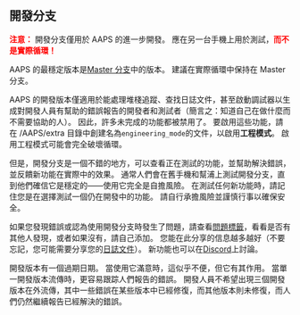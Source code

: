 ## 開發分支

<font color="#FF0000"><strong>注意：</strong></font>
開發分支僅用於 AAPS 的進一步開發。 應在另一台手機上用於測試，<font color="#FF0000"><strong>而不是實際循環！</strong></font>

AAPS 的最穩定版本是[Master 分支](https://github.com/nightscout/AndroidAPS/tree/master)中的版本。 建議在實際循環中保持在 Master 分支。

AAPS 的開發版本僅適用於能處理堆棧追蹤、查找日誌文件，甚至啟動調試器以生成對開發人員有幫助的錯誤報告的開發者和測試者（簡言之：知道自己在做什麼而不需要協助的人）。 因此，許多未完成的功能都被禁用了。 要啟用這些功能，請在 /AAPS/extra 目錄中創建名為`engineering_mode`的文件，以啟用**工程模式**。 啟用工程模式可能會完全破壞循環。

但是，開發分支是一個不錯的地方，可以查看正在測試的功能，並幫助解決錯誤，並反饋新功能在實際中的效果。 通常人們會在舊手機和幫浦上測試開發分支，直到他們確信它是穩定的——使用它完全是自擔風險。 在測試任何新功能時，請記住您是在選擇測試一個仍在開發中的功能。 請自行承擔風險並謹慎行事以確保安全。

如果您發現錯誤或認為使用開發分支時發生了問題，請查看[問題標籤](https://github.com/nightscout/AndroidAPS/issues)，看看是否有其他人發現，或者如果沒有，請自己添加。 您能在此分享的信息越多越好（不要忘記，您可能需要分享您的[日誌文件](../Usage/Accessing-logfiles.md)）。 新功能也可以在[Discord](https://discord.gg/4fQUWHZ4Mw)上討論。

開發版本有一個過期日期。 當使用它滿意時，這似乎不便，但它有其作用。 當單一開發版本流傳時，更容易跟踪人們報告的錯誤。 開發人員不希望出現三個開發版本在外流傳，其中一些錯誤在某些版本中已經修復，而其他版本則未修復，而人們仍然繼續報告已經解決的錯誤。